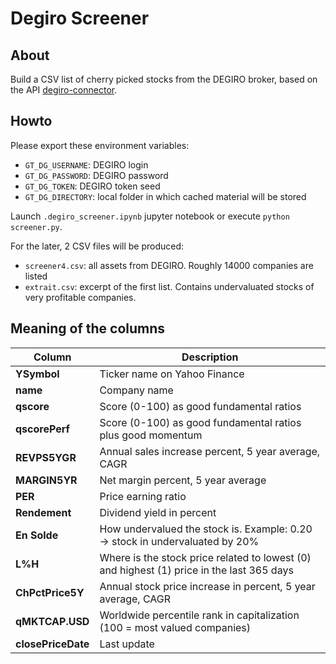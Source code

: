# Degiro Screener

## About
Build a CSV list of cherry picked stocks from the DEGIRO broker, based on the API [degiro-connector](https://github.com/Chavithra/degiro-connector).

## Howto
Please export these environment variables:
* `GT_DG_USERNAME`: DEGIRO login
* `GT_DG_PASSWORD`: DEGIRO password
* `GT_DG_TOKEN`: DEGIRO token seed
* `GT_DG_DIRECTORY`: local folder in which cached material will be stored

Launch `.degiro_screener.ipynb` jupyter notebook or execute `python screener.py`. 

For the later, 2 CSV files will be produced:
* `screener4.csv`: all assets from DEGIRO. Roughly 14000 companies are listed
* `extrait.csv`: excerpt of the first list. Contains undervaluated stocks of very profitable companies.

## Meaning of the columns
| Column  | Description |
| ------------- | ------------- |
|	**YSymbol**	|	Ticker name on Yahoo Finance	|
|	**name**	|	Company name	|
|	**qscore**	|	Score (0-100) as good fundamental ratios	|
|	**qscorePerf**	|	Score (0-100) as good fundamental ratios plus good momentum	|
|	**REVPS5YGR**	|	Annual sales increase percent, 5 year average, CAGR	|
|	**MARGIN5YR**	|	Net margin percent, 5 year average	|
|	**PER**	|	Price earning ratio	|
|	**Rendement**	|	Dividend yield in percent	|
|	**En Solde**	|	How undervalued the stock is. Example: 0.20 -> stock in undervaluated by 20%	|
|	**L%H**	|	Where is the stock price related to lowest (0) and highest (1) price in the last 365 days	|
|	**ChPctPrice5Y**	|	Annual stock price increase in percent, 5 year average, CAGR	|
|	**qMKTCAP.USD**	|	Worldwide percentile rank in capitalization (100 = most valued companies)	|
|	**closePriceDate**	|	Last update	|

 
